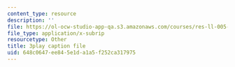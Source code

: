 ```yaml
---
content_type: resource
description: ''
file: https://ol-ocw-studio-app-qa.s3.amazonaws.com/courses/res-ll-005-mathematics-of-big-data-and-machine-learning-january-iap-2020/648c0647ee845e1da1a5f252ca317975_t4K6lney7Zw.vtt
file_type: application/x-subrip
resourcetype: Other
title: 3play caption file
uid: 648c0647-ee84-5e1d-a1a5-f252ca317975
---
```

